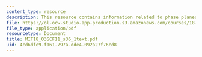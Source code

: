 ```yaml
---
content_type: resource
description: This resource contains information related to phase planes.
file: https://ol-ocw-studio-app-production.s3.amazonaws.com/courses/18-03sc-differential-equations-fall-2011/4cd6dfe9f161797adde4092a27f76cd8_MIT18_03SCF11_s36_1text.pdf
file_type: application/pdf
resourcetype: Document
title: MIT18_03SCF11_s36_1text.pdf
uid: 4cd6dfe9-f161-797a-dde4-092a27f76cd8
---
```

